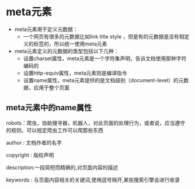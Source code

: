# meta元素

- meta元素用于定义元数据：
  - 一个网页有很多的元数据比如link title style ，但是有的元数据是没有相定义的标签的，所以统一使用meta元素
- meta元素定义的元数据的类型包括以下几种：
  - 设置charset属性，meta元素是一个字符集声明，告诉文档使用那种字符编码的
  - 设置http-equiv属性，meta元素则是编译指令
  - 设置name属性，meta元素提供的是文档级别（document-level）的元数据，应用于整个页面

## meta元素中的name属性

robots：爬虫，协助搜寻器，机器人，对此页面的处理行为，或者说，应当遵守的规则。可以规定爬虫工作可以爬那些东西

author : 文档作者的名字

copyright : 版权声明

description:一段简短而精确的,对页面内容的描述

keywords : 与页面内容相关的关键词,使用逗号隔开,某些搜索引擎会进行收录

